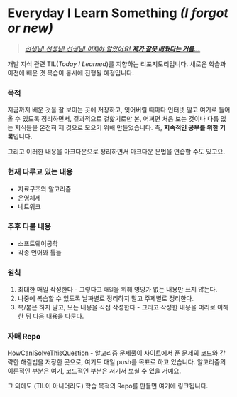# Everyday I Learn Something *(I forgot or new)*

> [*선생님! 선생님! 선생님! 이제야 알았어요! __제가 잘못 배웠다는 거를...__*](https://youtu.be/ntceIB35OTg?t=191)

개발 지식 관련 TIL(*Today I Learned*)를 지향하는 리포지토리입니다. 새로운 학습과 이전에 배운 것 복습이 동시에 진행될 예정입니다.

### 목적

지금까지 배운 것을 잘 보이는 곳에 저장하고, 잊어버릴 때마다 인터넷 말고 여기로 들어올 수 있도록 정리하면서, 결과적으로 겉핥기로만 본, 어쩌면 처음 보는 것이나 다름 없는 지식들을 온전히 제 것으로 모으기 위해 만들었습니다. 즉, **지속적인 공부를 위한 기록**입니다. 

그리고 이러한 내용을 마크다운으로 정리하면서 마크다운 문법을 연습할 수도 있고요.

### 현재 다루고 있는 내용

 * 자료구조와 알고리즘
 * 운영체제
 * 네트워크

### 추후 다룰 내용
 
 * 소프트웨어공학
 * 각종 언어와 툴들

### 원칙

1. 최대한 매일 작성한다 - 그렇다고 `매일`을 위해 영양가 없는 내용만 쓰지 않는다.
2. 나중에 복습할 수 있도록 날짜별로 정리하지 말고 주제별로 정리한다.
3. 복/붙은 하지 말고, 모든 내용을 직접 작성한다 - 그리고 작성한 내용을 머리로 이해한 뒤 다음 내용을 다룬다.

### 자매 Repo

[HowCanISolveThisQuestion](https://github.com/showmanlee/HowCanISolveThisQuestion) - 알고리즘 문제풀이 사이트에서 푼 문제의 코드와 간략한 해결법을 저장한 곳으로, 여기도 매일 push를 목표로 하고 있습니다. 알고리즘의 이론적인 부분은 여기, 코드적인 부분은 저기서 보실 수 있을 거예요.

그 외에도 (TIL이 아니더라도) 학습 목적의 Repo를 만들면 여기에 링크됩니다.
